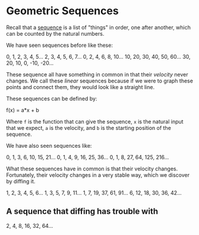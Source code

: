 # Geometric Sequences

Recall that a [sequence](sequence.md) is a list of "things" in order, one after 
another, which can be counted by the natural numbers.

We have seen sequences before like these:

0, 1, 2, 3, 4, 5...
2, 3, 4, 5, 6, 7...
0, 2, 4, 6, 8, 10...
10, 20, 30, 40, 50, 60...
30, 20, 10, 0, -10, -20...

These sequence all have something in common in that their *velocity* never 
changes. We call these *linear* sequences because if we were to graph these
points and connect them, they would look like a straight line.

These sequences can be defined by:

f(x) = a*x + b

Where `f` is the function that can give the sequence, `x` is the natural input
that we expect, `a` is the velocity, and `b` is the starting position of the
sequence.

We have also seen sequences like:

0, 1, 3, 6, 10, 15, 21...
0, 1, 4, 9, 16, 25, 36...
0, 1, 8, 27, 64, 125, 216...

What these sequences have in common is that their velocity changes. Fortunately,
their velocity changes in a very stable way, which we discover by diffing it.

1, 2, 3, 4, 5, 6...
1, 3, 5, 7, 9, 11...
1, 7, 19, 37, 61, 91...
6, 12, 18, 30, 36, 42...

## A sequence that diffing has trouble with

2, 4, 8, 16, 32, 64...